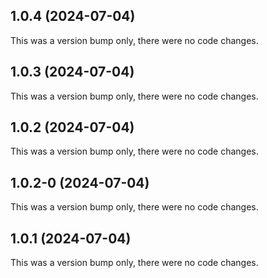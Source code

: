 ## 1.0.4 (2024-07-04)

This was a version bump only, there were no code changes.

## 1.0.3 (2024-07-04)

This was a version bump only, there were no code changes.

## 1.0.2 (2024-07-04)

This was a version bump only, there were no code changes.

## 1.0.2-0 (2024-07-04)

This was a version bump only, there were no code changes.

## 1.0.1 (2024-07-04)

This was a version bump only, there were no code changes.